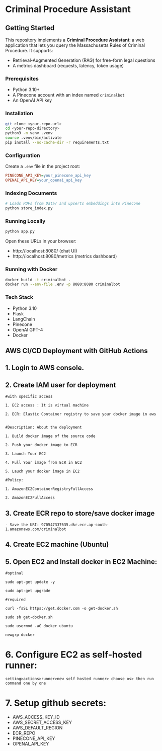 # Criminal Procedure Assistant


## Getting Started

This repository implements a **Criminal Procedure Assistant**: a web application that lets you query the Massachusetts Rules of Criminal Procedure. It supports:
  - Retrieval-Augmented Generation (RAG) for free-form legal questions
  - A metrics dashboard (requests, latency, token usage)

### Prerequisites
  - Python 3.10+
  - A Pinecone account with an index named `criminalbot`
  - An OpenAI API key

### Installation
```bash
git clone <your-repo-url>
cd <your-repo-directory>
python3 -m venv .venv
source .venv/bin/activate
pip install --no-cache-dir -r requirements.txt
```

### Configuration
Create a `.env` file in the project root:
```ini
PINECONE_API_KEY=your_pinecone_api_key
OPENAI_API_KEY=your_openai_api_key
```

### Indexing Documents
```bash
# Loads PDFs from Data/ and upserts embeddings into Pinecone
python store_index.py
```

### Running Locally
```bash
python app.py
```
Open these URLs in your browser:
  - http://localhost:8080/ (chat UI)
  - http://localhost:8080/metrics (metrics dashboard)

### Running with Docker
```bash
docker build -t criminalbot .
docker run --env-file .env -p 8080:8080 criminalbot
```

### Tech Stack
- Python 3.10
- Flask
- LangChain
- Pinecone
- OpenAI GPT-4
- Docker


## AWS CI/CD Deployment with GitHub Actions

## 1. Login to AWS console.

## 2. Create IAM user for deployment

	#with specific access

	1. EC2 access : It is virtual machine

	2. ECR: Elastic Container registry to save your docker image in aws


	#Description: About the deployment

	1. Build docker image of the source code

	2. Push your docker image to ECR

	3. Launch Your EC2 

	4. Pull Your image from ECR in EC2

	5. Lauch your docker image in EC2

	#Policy:

	1. AmazonEC2ContainerRegistryFullAccess

	2. AmazonEC2FullAccess

	
## 3. Create ECR repo to store/save docker image
    - Save the URI: 970547337635.dkr.ecr.ap-south-1.amazonaws.com/criminalbot

	
## 4. Create EC2 machine (Ubuntu) 

## 5. Open EC2 and Install docker in EC2 Machine:
	
	
	#optinal

	sudo apt-get update -y

	sudo apt-get upgrade
	
	#required

	curl -fsSL https://get.docker.com -o get-docker.sh

	sudo sh get-docker.sh

	sudo usermod -aG docker ubuntu

	newgrp docker
	
# 6. Configure EC2 as self-hosted runner:
    setting>actions>runner>new self hosted runner> choose os> then run command one by one


# 7. Setup github secrets:

   - AWS_ACCESS_KEY_ID
   - AWS_SECRET_ACCESS_KEY
   - AWS_DEFAULT_REGION
   - ECR_REPO
   - PINECONE_API_KEY
   - OPENAI_API_KEY

    

